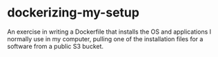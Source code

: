 # dockerizing-my-setup
An exercise in writing a Dockerfile that installs the OS and applications I normally use in my computer, pulling one of the installation files for a software from a public S3 bucket.
